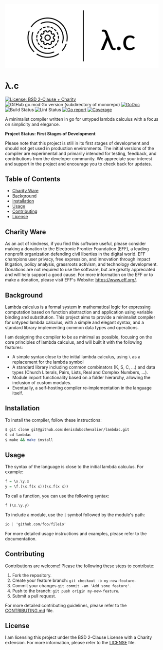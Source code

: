 ![λ.c](https://github.com/denisdubochevalier/lambdac/raw/main/lambdac_logo.png)

# λ.c

[![License: BSD 2-Clause + Charity](https://img.shields.io/badge/License-BSD%202--Clause%20%2B%20Charity-blue)](LICENSE)
![GitHub go.mod Go version (subdirectory of monorepo)](https://img.shields.io/github/go-mod/go-version/denisdubochevalier/lambdac)
[![GoDoc](https://godoc.org/github.com/denisdubochevalier/lambdac?status.svg)](https://pkg.go.dev/github.com/denisdubochevalier/lambdac)
![Build Status](https://github.com/denisdubochevalier/lambdac/actions/workflows/go.yml/badge.svg)
![Lint Status](https://github.com/denisdubochevalier/lambdac/actions/workflows/golangci-lint.yml/badge.svg)
[![Go report](https://goreportcard.com/badge/github.com/denisdubochevalier/lambdac)](https://goreportcard.com/report/github.com/denisdubochevalier/lambdac)
[![Coverage](https://img.shields.io/codecov/c/github/denisdubochevalier/lambdac)](https://codecov.io/gh/denisdubochevalier/lambdac)

A minimalist compiler written in go for untyped lambda calculus with a focus on
simplicity and elegance.

**Project Status: First Stages of Development**

Please note that this project is still in its first stages of development and
should not get used in production environments. The initial versions of the
compiler are experimental and primarily intended for testing, feedback, and
contributions from the developer community. We appreciate your interest and
support in the project and encourage you to check back for updates.

## Table of Contents

- [Charity Ware](#charity-ware)
- [Background](#background)
- [Installation](#installation)
- [Usage](#usage)
- [Contributing](#contributing)
- [License](#license)

## Charity Ware

As an act of kindness, if you find this software useful, please consider making
a donation to the Electronic Frontier Foundation (EFF), a leading nonprofit
organization defending civil liberties in the digital world. EFF champions user
privacy, free expression, and innovation through impact litigation, policy
analysis, grassroots activism, and technology development. Donations are not
required to use the software, but are greatly appreciated and will help support
a good cause. For more information on the EFF or to make a donation, please
visit EFF's Website: https://www.eff.org/.

## Background

Lambda calculus is a formal system in mathematical logic for expressing
computation based on function abstraction and application using variable binding
and substitution. This project aims to provide a minimalist compiler for untyped
lambda calculus, with a simple and elegant syntax, and a standard library
implementing common data types and operations.

I am designing the compiler to be as minimal as possible, focusing on the core
principles of lambda calculus, and will built it with the following features:

- A simple syntax close to the initial lambda calculus, using `\` as a
  replacement for the lambda symbol
- A standard library including common combinators (K, S, C, ...) and data types
  (Church Literals, Pairs, Lists, Real and Complex Numbers, ...).
- Module import functionality based on a folder hierarchy, allowing the
  inclusion of custom modules.
- Eventually, a self-hosting compiler re-implementation in the language itself.

## Installation

To install the compiler, follow these instructions:

```sh
$ git clone git@github.com:denisdubochevalier/lambdac.git
$ cd lambdac
$ make && make install
```

## Usage

The syntax of the language is close to the initial lambda calculus. For example:

```haskell
f = \x.\y.x
y = \f.(\x.f(x x))(\x.f(x x))
```

To call a function, you can use the following syntax:

```haskell
f (\x.\y.y)
```

To include a module, use the `|` symbol followed by the module's path:

```haskell
io | 'github.com/foo/fileio'
```

For more detailed usage instructions and examples, please refer to the
documentation.

## Contributing

Contributions are welcome! Please the following these steps to contribute:

1. Fork the repository.
2. Create your feature branch: `git checkout -b my-new-feature`.
3. Commit your changes `git commit -am 'Add some feature'`.
4. Push to the branch: `git push origin my-new-feature`.
5. Submit a pull request.

For more detailed contributing guidelines, please refer to the
[CONTRIBUTING.md](/CONTRIBUTING.md) file.

## License

I am licensing this project under the BSD 2-Clause License with a Charity
extension. For more information, please refer to the [LICENSE](/LICENSE) file.
